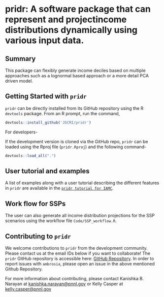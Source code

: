 # pridr: A software package that can represent and projectincome distributions dynamically using various input data. 

## Summary
This package can flexibly generate income deciles based on multiple approaches such as a lognormal based approach or a more detail PCA driven model.

## Getting Started with `pridr`

`pridr` can be directly installed from its GitHub repository using the R `devtools` package. From an R prompt, run the command,

```r
devtools::install_github('JGCRI/pridr')
```
For developers-

If the development version is cloned via the GitHub repo, `pridr` can be loaded using the Rproj file (`pridr.Rproj`) and the following command-

```r
devtools::load_all(".")
```


## User tutorial and examples

A list of examples along with a user tutorial describing the different features in `pridr` are available in the [`pridr tutorial for IAMC`](https://jgcri.github.io/pridr/articles/pridr%20tutorial%20for%20IAMC.html).

## Work flow for SSPs

The user can also generate all income distribution projections for the SSP scenarios using the workflow file `Code/SSP_workflow.R`.  


## Contributing to `pridr`
We welcome contributions to `pridr` from the development community. Please contact us at the email IDs below if you want to collaborate! The `pridr` GitHub repository is accessible here: [GitHub Repository](https://github.com/JGCRI/pridr). In order to report issues with `ambrosia`, please open an issue in the above mentioned Github Repository.

For more information about contributing, please contact Kanishka B. Narayan at kanishka.narayan@pnnl.gov or Kelly Casper at kelly.casper@pnnl.gov





